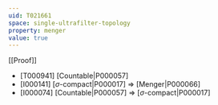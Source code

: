 ```yaml
---
uid: T021661
space: single-ultrafilter-topology
property: menger
value: true
---
```

[[Proof]]

* [T000941] [Countable|P000057]
* [I000141] [$\sigma$-compact|P000017] => [Menger|P000066]
* [I000074] [Countable|P000057] => [$\sigma$-compact|P000017]

